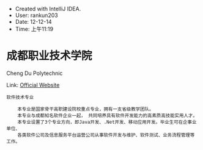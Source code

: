 * Created with IntelliJ IDEA.
 * User: rankun203
 * Date: 12-12-14
 * Time: 上午11:19


 <h1>成都职业技术学院</h1>
 
 Cheng Du Polytechnic
 
 Link: <a href="http://www.cdvtc.com/">Official Website</a>

    软件技术专业

        本专业是国家骨干高职建设院校重点专业，拥有一支省级教学团队。
        本专业与成都知名软件企业一起， 共同培养具有软件开发能力的高素质高技能实用人才。
        本专业设置了3个专业方向，即Java开发、.Net开发、移动应用开发。毕业生可在企事业单位、
        各类软件公司及信息服务平台运营公司从事软件开发与维护、软件测试、业务流程管理等工作。
